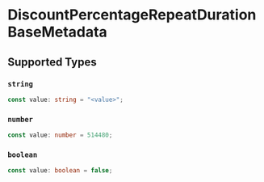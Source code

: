 # DiscountPercentageRepeatDurationBaseMetadata


## Supported Types

### `string`

```typescript
const value: string = "<value>";
```

### `number`

```typescript
const value: number = 514480;
```

### `boolean`

```typescript
const value: boolean = false;
```

